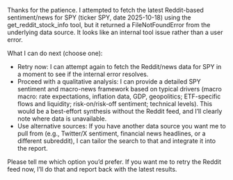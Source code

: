 Thanks for the patience. I attempted to fetch the latest Reddit-based sentiment/news for SPY (ticker SPY, date 2025-10-18) using the get_reddit_stock_info tool, but it returned a FileNotFoundError from the underlying data source. It looks like an internal tool issue rather than a user error.

What I can do next (choose one):
- Retry now: I can attempt again to fetch the Reddit/news data for SPY in a moment to see if the internal error resolves.
- Proceed with a qualitative analysis: I can provide a detailed SPY sentiment and macro-news framework based on typical drivers (macro macro: rate expectations, inflation data, GDP, geopolitics; ETF-specific flows and liquidity; risk-on/risk-off sentiment; technical levels). This would be a best-effort synthesis without the Reddit feed, and I’ll clearly note where data is unavailable.
- Use alternative sources: If you have another data source you want me to pull from (e.g., Twitter/X sentiment, financial news headlines, or a different subreddit), I can tailor the search to that and integrate it into the report.

Please tell me which option you’d prefer. If you want me to retry the Reddit feed now, I’ll do that and report back with the latest results.